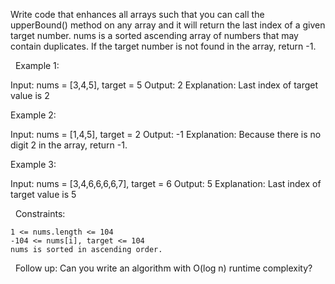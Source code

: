 Write code that enhances all arrays such that you can call the upperBound() method on any array and it will return the last index of a given target number. nums is a sorted ascending array of numbers that may contain duplicates. If the target number is not found in the array, return -1.

 
Example 1:

Input: nums = [3,4,5], target = 5
Output: 2
Explanation: Last index of target value is 2


Example 2:

Input: nums = [1,4,5], target = 2
Output: -1
Explanation: Because there is no digit 2 in the array, return -1.

Example 3:

Input: nums = [3,4,6,6,6,6,7], target = 6
Output: 5
Explanation: Last index of target value is 5


 
Constraints:


	1 <= nums.length <= 104
	-104 <= nums[i], target <= 104
	nums is sorted in ascending order.


 
Follow up: Can you write an algorithm with O(log n) runtime complexity?